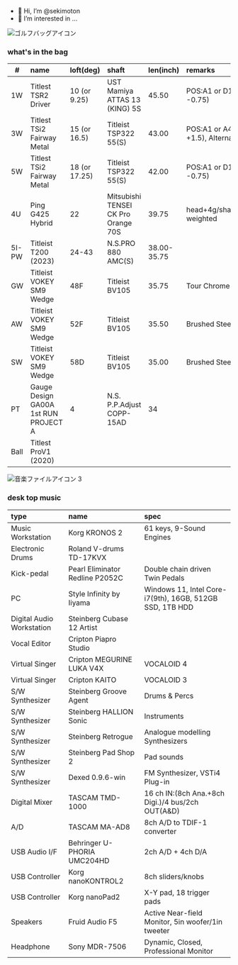 - 👋 Hi, I’m @sekimoton
- 👀 I’m interested in ...

![ゴルフバッグアイコン](https://user-images.githubusercontent.com/112854810/192196038-e6b869aa-4e89-42dc-ba3e-787f55b8d68e.png)
### what's in the bag
|#|name|loft(deg)|shaft|len(inch)|remarks|
|--|:---|:---|:---|:---|:---|
|1W|Titlest TSR2 Driver|10 (or 9.25)|UST Mamiya ATTAS 13 (KING) 5S|45.50|POS:A1 or D1(loft -0.75)|
|3W|Titlest TSi2 Fairway Metal|15 (or 16.5)|Titleist TSP322 55(S)|43.00|POS:A1 or A4(loft +1.5), Alternative|
|5W|Titlest TSi2 Fairway Metal|18 (or 17.25)|Titleist TSP322 55(S)|42.00|POS:A1 or D1(loft -0.75)|
|4U|Ping G425 Hybrid|22|Mitsubishi TENSEI CK Pro Orange 70S|39.75|head+4g/shaft+5g weighted|
|5I-PW|Titleist T200 (2023)|24-43|N.S.PRO 880 AMC(S)|38.00-35.75||
|GW|Titleist VOKEY SM9 Wedge|48F|Titleist BV105|35.75|Tour Chrome|
|AW|Titleist VOKEY SM9 Wedge|52F|Titleist BV105|35.50|Brushed Steel|
|SW|Titleist VOKEY SM9 Wedge|58D|Titleist BV105|35.00|Brushed Steel|
|PT|Gauge Design GA00A 1st RUN PROJECT A|4|N.S. P.P.Adjust COPP-15AD|34||
|Ball|Titlest ProV1 (2020)|||||


![音楽ファイルアイコン 3](https://user-images.githubusercontent.com/112854810/192233833-a20d3052-4fc5-4b07-8d35-8c965a064bae.png)
### desk top music
|type|name|spec|
|:---|:---|:---|
|Music Workstation|Korg KRONOS 2|61 keys, 9-Sound Engines|
|Electronic Drums|Roland V-drums TD-17KVX||
|Kick-pedal|Pearl Eliminator Redline P2052C|Double chain driven Twin Pedals |
|PC|Style Infinity by Iiyama|Windows 11, Intel Core-i7(9th), 16GB, 512GB SSD, 1TB HDD|
|Digital Audio Workstation|Steinberg Cubase 12 Artist||
|Vocal Editor|Cripton Piapro Studio||
|Virtual Singer|Cripton MEGURINE LUKA V4X|VOCALOID 4|
|Virtual Singer|Cripton KAITO|VOCALOID 3|
|S/W Synthesizer|Steinberg Groove Agent|Drums & Percs|
|S/W Synthesizer|Steinberg HALLION Sonic|Instruments|
|S/W Synthesizer|Steinberg Retrogue|Analogue modelling Synthesizers|
|S/W Synthesizer|Steinberg Pad Shop 2|Pad sounds|
|S/W Synthesizer|Dexed 0.9.6-win|FM Synthesizer, VSTi4 Plug-in|
|Digital Mixer|TASCAM TMD-1000|16 ch IN:(8ch Ana.+8ch Digi.)/4 bus/2ch OUT(A&D)|
|A/D|TASCAM MA-AD8|8ch A/D to TDIF-1 converter|
|USB Audio I/F|Behringer U-PHORIA UMC204HD|2ch A/D + 4ch D/A|
|USB Controller|Korg nanoKONTROL2|8ch sliders/knobs|
|USB Controller|Korg nanoPad2|X-Y pad, 18 trigger pads|
|Speakers|Fruid Audio F5|Active Near-field Monitor, 5in woofer/1in tweeter|
|Headphone|Sony MDR-7506|Dynamic, Closed, Professional Monitor|

<!---
sekimoton/sekimoton is a ✨ special ✨ repository because its `README.md` (this file) appears on your GitHub profile.
You can click the Preview link to take a look at your changes.
--->
